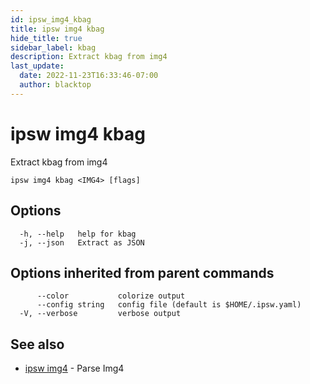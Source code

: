 ```yaml
---
id: ipsw_img4_kbag
title: ipsw img4 kbag
hide_title: true
sidebar_label: kbag
description: Extract kbag from img4
last_update:
  date: 2022-11-23T16:33:46-07:00
  author: blacktop
---
```

# ipsw img4 kbag

Extract kbag from img4

```
ipsw img4 kbag <IMG4> [flags]
```

## Options

```
  -h, --help   help for kbag
  -j, --json   Extract as JSON
```

## Options inherited from parent commands

```
      --color           colorize output
      --config string   config file (default is $HOME/.ipsw.yaml)
  -V, --verbose         verbose output
```

## See also

* [ipsw img4](/docs/cli/img4/ipsw_img4)	 - Parse Img4

